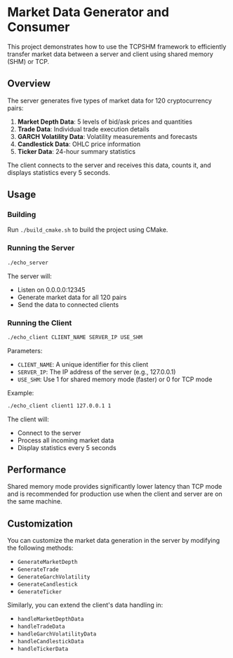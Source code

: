 # Market Data Generator and Consumer

This project demonstrates how to use the TCPSHM framework to efficiently transfer market data between a server and client using shared memory (SHM) or TCP.

## Overview

The server generates five types of market data for 120 cryptocurrency pairs:
1. **Market Depth Data**: 5 levels of bid/ask prices and quantities
2. **Trade Data**: Individual trade execution details
3. **GARCH Volatility Data**: Volatility measurements and forecasts
4. **Candlestick Data**: OHLC price information
5. **Ticker Data**: 24-hour summary statistics

The client connects to the server and receives this data, counts it, and displays statistics every 5 seconds.

## Usage

### Building
Run `./build_cmake.sh` to build the project using CMake.

### Running the Server
```bash
./echo_server
```

The server will:
- Listen on 0.0.0.0:12345
- Generate market data for all 120 pairs
- Send the data to connected clients

### Running the Client
```bash
./echo_client CLIENT_NAME SERVER_IP USE_SHM
```

Parameters:
- `CLIENT_NAME`: A unique identifier for this client
- `SERVER_IP`: The IP address of the server (e.g., 127.0.0.1)
- `USE_SHM`: Use 1 for shared memory mode (faster) or 0 for TCP mode

Example:
```bash
./echo_client client1 127.0.0.1 1
```

The client will:
- Connect to the server
- Process all incoming market data
- Display statistics every 5 seconds

## Performance

Shared memory mode provides significantly lower latency than TCP mode and is recommended for production use when the client and server are on the same machine.

## Customization

You can customize the market data generation in the server by modifying the following methods:
- `GenerateMarketDepth`
- `GenerateTrade`
- `GenerateGarchVolatility`
- `GenerateCandlestick`
- `GenerateTicker`

Similarly, you can extend the client's data handling in:
- `handleMarketDepthData`
- `handleTradeData`
- `handleGarchVolatilityData`
- `handleCandlestickData`
- `handleTickerData`

